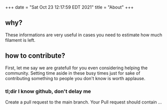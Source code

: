 +++
date = "Sat Oct 23 12:17:59 EDT 2021"
title = "About"
+++

## why? ##
These informations are very useful in cases you need to estimate how much filament is left.

## how to contribute? ##
First, let me say we are gratefull for you even considering helping the community.
Setting time aside in these busy times just for sake of contributing something to
people you don't know is worth applause.

### tl;dir I know github, don't delay me ##
Create a pull request to the main branch. Your Pull request should
contain ... 
